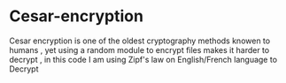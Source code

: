 # Cesar-encryption
Cesar encryption is one of the oldest cryptography methods knowen to humans , yet using a random module to encrypt files makes it harder to decrypt , in this code I am using Zipf's law on English/French language to Decrypt 

